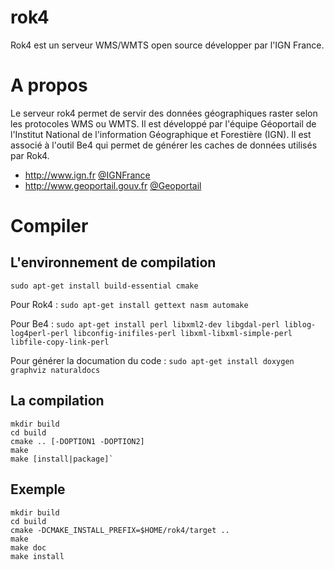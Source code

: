 rok4
====

Rok4 est un serveur WMS/WMTS open source développer par l'IGN France.


# A propos

Le serveur rok4 permet de servir des données géographiques raster selon les protocoles WMS ou WMTS.
Il est développé par l'équipe Géoportail de l'Institut National de l'information Géographique et Forestière (IGN).
Il est associé à l'outil Be4 qui permet de générer les caches de données utilisés par Rok4.

* http://www.ign.fr [@IGNFrance](https://twitter.com/IGNFrance)
* http://www.geoportail.gouv.fr [@Geoportail](https://twitter.com/Geoportail)

# Compiler
## L'environnement de compilation
`sudo apt-get install build-essential cmake`

Pour Rok4 :
`sudo apt-get install gettext nasm automake`

Pour Be4 :
`sudo apt-get install perl libxml2-dev libgdal-perl liblog-log4perl-perl libconfig-inifiles-perl libxml-libxml-simple-perl libfile-copy-link-perl`

Pour générer la documation du code :
`sudo apt-get install doxygen graphviz naturaldocs`

## La compilation
```
mkdir build 
cd build 
cmake .. [-DOPTION1 -DOPTION2]
make 
make [install|package]`
```

Exemple
-------
```
mkdir build
cd build
cmake -DCMAKE_INSTALL_PREFIX=$HOME/rok4/target ..
make
make doc
make install
```
